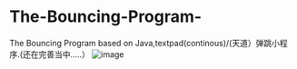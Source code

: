 # The-Bouncing-Program-
The Bouncing Program  based on Java,textpad(continous)/(天道）弹跳小程序.(还在完善当中.....）
![image](https://user-images.githubusercontent.com/78581470/140455646-121a9f64-e0a3-48fb-b338-90ecb861591b.png)

